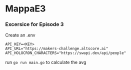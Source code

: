 # MappaE3
### Excersice for Episode 3
Create an .env
```
API_KEY=<KEY>
API_URL="https://makers-challenge.altscore.ai"
API_HOLOCRON_CHARACTERS="https://swapi.dev/api/people"
```

run `go run main.go` to calculate the avg
